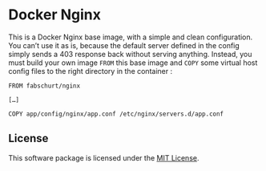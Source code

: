 # Docker Nginx

This is a Docker Nginx base image, with a simple and clean configuration. You
can’t use it as is, because the default server defined in the config simply
sends a 403 response back without serving anything. Instead, you must build your
own image `FROM` this base image and `COPY` some virtual host config files to
the right directory in the container&nbsp;:

```
FROM fabschurt/nginx

[…]

COPY app/config/nginx/app.conf /etc/nginx/servers.d/app.conf
```

## License

This software package is licensed under the [MIT License](https://opensource.org/licenses/MIT).
